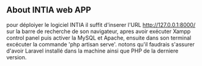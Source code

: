 
## About INTIA web APP

pour déploiyer le logiciel INTIA il suffit d'inserer l'URL http://127.0.0.1:8000/ sur la barre de recherche de son navigateur, apres avoir exécuter Xampp control panel puis activer la MySQL et Apache, ensuite dans son terminal excécuter la commande 'php artisan serve'. notons qu'il faudrais s'assurer d'avoir Laravel installé dans la machine ainsi que PHP de la derniere version.



